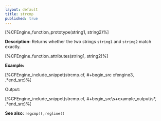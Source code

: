 ```yaml
---
layout: default
title: strcmp
published: true
---
```


[%CFEngine_function_prototype(string1, string2)%]

**Description:** Returns whether the two strings `string1` and `string2` match
exactly.

[%CFEngine_function_attributes(string1, string2)%]

**Example:**

[%CFEngine_include_snippet(strcmp.cf, #\+begin_src cfengine3, .*end_src)%]

Output:

[%CFEngine_include_snippet(strcmp.cf, #\+begin_src\s+example_output\s*, .*end_src)%]

**See also:** `regcmp()`, `regline()`
